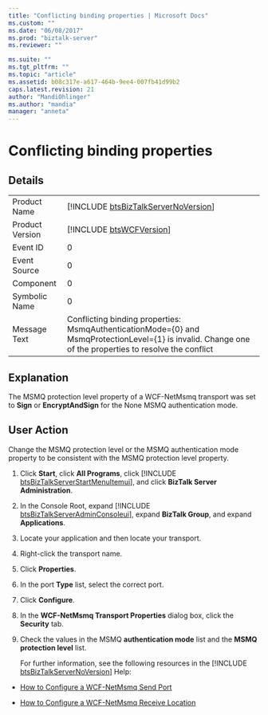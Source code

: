 ```yaml
---
title: "Conflicting binding properties | Microsoft Docs"
ms.custom: ""
ms.date: "06/08/2017"
ms.prod: "biztalk-server"
ms.reviewer: ""

ms.suite: ""
ms.tgt_pltfrm: ""
ms.topic: "article"
ms.assetid: b08c317e-a617-464b-9ee4-007fb41d99b2
caps.latest.revision: 21
author: "MandiOhlinger"
ms.author: "mandia"
manager: "anneta"
---
```

# Conflicting binding properties
## Details  
  
|                 |                                                                                                                                                         |
|-----------------|---------------------------------------------------------------------------------------------------------------------------------------------------------|
|  Product Name   |                                   [!INCLUDE [btsBizTalkServerNoVersion](../includes/btsbiztalkservernoversion-md.md)]                                   |
| Product Version |                                               [!INCLUDE [btsWCFVersion](../includes/btswcfversion-md.md)]                                               |
|    Event ID     |                                                                            0                                                                            |
|  Event Source   |                                                                            0                                                                            |
|    Component    |                                                                            0                                                                            |
|  Symbolic Name  |                                                                            0                                                                            |
|  Message Text   | Conflicting binding properties: MsmqAuthenticationMode={0} and MsmqProtectionLevel={1} is invalid. Change one of the properties to resolve the conflict |
  
## Explanation  
 The MSMQ protection level property of a WCF-NetMsmq transport was set to **Sign** or **EncryptAndSign** for the None MSMQ authentication mode.  
  
## User Action  
 Change the MSMQ protection level or the MSMQ authentication mode property to be consistent with the MSMQ protection level property.  
  
1. Click <strong>Start</strong>, click <strong>All Programs</strong>, click [!INCLUDE [btsBizTalkServerStartMenuItemui](../includes/btsbiztalkserverstartmenuitemui-md.md)], and click <strong>BizTalk Server Administration</strong>.  
  
2. In the Console Root, expand [!INCLUDE [btsBizTalkServerAdminConsoleui](../includes/btsbiztalkserveradminconsoleui-md.md)], expand <strong>BizTalk Group</strong>, and expand <strong>Applications</strong>.  
  
3. Locate your application and then locate your transport.  
  
4. Right-click the transport name.  
  
5. Click **Properties**.  
  
6. In the port **Type** list, select the correct port.  
  
7. Click **Configure**.  
  
8. In the **WCF-NetMsmq Transport Properties** dialog box, click the **Security** tab.  
  
9. Check the values in the MSMQ **authentication mode** list and the **MSMQ protection level** list.  
  
   For further information, see the following resources in the [!INCLUDE [btsBizTalkServerNoVersion](../includes/btsbiztalkservernoversion-md.md)] Help:  
  
-   [How to Configure a WCF-NetMsmq Send Port](../core/how-to-configure-a-wcf-netmsmq-send-port.md)  
  
-   [How to Configure a WCF-NetMsmq Receive Location](../core/how-to-configure-a-wcf-netmsmq-receive-location.md)